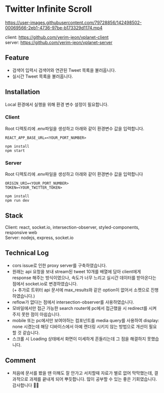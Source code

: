 # Twitter Infinite Scroll

https://user-images.githubusercontent.com/79728856/142498502-00069566-2eb1-4736-97be-b173329d1174.mp4

client: https://github.com/yerim-jeon/vplanet-client <br>
server: https://github.com/yerim-jeon/vplanet-server

## Feature

- 검색어 입력시 검색어와 연관된 Tweet 목록을 불러옵니다.
- 실시간 Tweet 목록을 불러옵니다.

## Installation

Local 환경에서 실행을 위해 환경 변수 설정이 필요합니다.

### Client

Root 디렉토리에 .env파일을 생성하고 아래와 같이 환경변수 값을 입력합니다.

```
REACT_APP_BASE_URL=<YOUR_PORT_NUMBER>
```

```
npm install
npm start
```

### Server

Root 디렉토리에 .env파일을 생성하고 아래와 같이 환경변수 값을 입력합니다

```
ORIGIN_URI=<YOUR_PORT_NUMBER>
TOKEN=<YOUR_TWITTER_TOKEN>
```

```
npm install
npm run dev
```

## Stack

Client: react, socket.io, intersection-observer, styled-components, responsive web <br>
Server: nodejs, express, socket.io

## Technical Log

- cors issue로 인한 proxy server를 구축하였습니다.
- 원래는 api 요청을 보내 stream된 tweet 10개를 배열에 담아 client에게 response 해주는 방식이였으나, 속도가 너무 느리고 실시간 데이터를 받아온다는 점에서 socket.io로 변경하였습니다. <br>(+ 추가로 트위터 api 문서에 max_results와 같은 option이 없어서 소켓으로 진행하였습니다.)
- reflow가 없다는 점에서 intersection-observer를 사용하였습니다.
- 모바일에서만 접근 가능한 search router에 pc에서 접근했을 시 redirect를 시켜주지 못한 점이 아쉽습니다.
- mobile 또는 pc에서만 보여야하는 컴포넌트를 media query를 사용하여 display: none 시켰는데 해당 디바이스에서 아예 랜더링 시키지 않는 방법으로 개선이 필요할 것 같습니다.
- 스크롤 시 Loading 상태에서 화면이 미세하게 흔들리는데 그 점을 해결하지 못했습니다.

## Comment

- 처음에 문서를 봤을 땐 이해도 잘 안가고 서치할때 자료가 별로 없어 막막했는데, 결과적으로 과제를 끝내게 되어 뿌듯합니다. 많이 공부할 수 있는 좋은 기회였습니다. 감사합니다 🙇‍♂️
